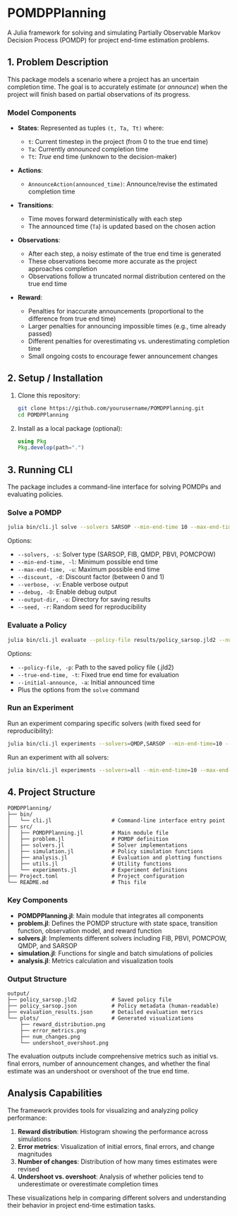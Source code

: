 # POMDPPlanning

A Julia framework for solving and simulating Partially Observable Markov Decision Process (POMDP) for project end-time estimation problems.

## 1. Problem Description

This package models a scenario where a project has an uncertain completion time. The goal is to accurately estimate (or *announce*) when the project will finish based on partial observations of its progress.

### Model Components

- **States**: Represented as tuples `(t, Ta, Tt)` where:
  - `t`: Current timestep in the project (from 0 to the true end time)
  - `Ta`: Currently *announced* completion time
  - `Tt`: *True* end time (unknown to the decision-maker)

- **Actions**: 
  - `AnnounceAction(announced_time)`: Announce/revise the estimated completion time

- **Transitions**: 
  - Time moves forward deterministically with each step
  - The announced time (`Ta`) is updated based on the chosen action

- **Observations**: 
  - After each step, a noisy estimate of the true end time is generated
  - These observations become more accurate as the project approaches completion
  - Observations follow a truncated normal distribution centered on the true end time

- **Reward**:
  - Penalties for inaccurate announcements (proportional to the difference from true end time)
  - Larger penalties for announcing impossible times (e.g., time already passed)
  - Different penalties for overestimating vs. underestimating completion time
  - Small ongoing costs to encourage fewer announcement changes

## 2. Setup / Installation


1. Clone this repository:
   ```bash
   git clone https://github.com/yourusername/POMDPPlanning.git
   cd POMDPPlanning
   ```

2. Install as a local package (optional):
   ```julia
   using Pkg
   Pkg.develop(path=".")
   ```

## 3. Running CLI

The package includes a command-line interface for solving POMDPs and evaluating policies.

### Solve a POMDP

```bash
julia bin/cli.jl solve --solvers SARSOP --min-end-time 10 --max-end-time 20 --discount 0.99
```

Options:
- `--solvers, -s`: Solver type (SARSOP, FIB, QMDP, PBVI, POMCPOW)
- `--min-end-time, -l`: Minimum possible end time
- `--max-end-time, -u`: Maximum possible end time
- `--discount, -d`: Discount factor (between 0 and 1)
- `--verbose, -v`: Enable verbose output
- `--debug, -D`: Enable debug output
- `--output-dir, -o`: Directory for saving results
- `--seed, -r`: Random seed for reproducibility

### Evaluate a Policy

```bash
julia bin/cli.jl evaluate --policy-file results/policy_sarsop.jld2 --num_simulations 10
```

Options:
- `--policy-file, -p`: Path to the saved policy file (.jld2)
- `--true-end-time, -t`: Fixed true end time for evaluation
- `--initial-announce, -a`: Initial announced time
- Plus the options from the `solve` command

### Run an Experiment

Run an experiment comparing specific solvers (with fixed seed for reproducibility):

```bash
julia bin/cli.jl experiments --solvers=QMDP,SARSOP --min-end-time=10 --max-end-time=20 --num_simulations=5 --verbose -r 0
```

Run an experiment with all solvers:

```bash
julia bin/cli.jl experiments --solvers=all --min-end-time=10 --max-end-time=20 --num_simulations=5 --verbose
```

## 4. Project Structure

```
POMDPPlanning/
├── bin/
│   └── cli.jl                   # Command-line interface entry point
├── src/
│   ├── POMDPPlanning.jl         # Main module file
│   ├── problem.jl               # POMDP definition
│   ├── solvers.jl               # Solver implementations
│   ├── simulation.jl            # Policy simulation functions
│   ├── analysis.jl              # Evaluation and plotting functions
│   ├── utils.jl                 # Utility functions
│   └── experiments.jl           # Experiment definitions
├── Project.toml                 # Project configuration
└── README.md                    # This file
```

### Key Components

- **POMDPPlanning.jl**: Main module that integrates all components
- **problem.jl**: Defines the POMDP structure with state space, transition function, observation model, and reward function
- **solvers.jl**: Implements different solvers including FIB, PBVI, POMCPOW, QMDP, and SARSOP
- **simulation.jl**: Functions for single and batch simulations of policies
- **analysis.jl**: Metrics calculation and visualization tools

### Output Structure

```
output/
├── policy_sarsop.jld2           # Saved policy file
├── policy_sarsop.json           # Policy metadata (human-readable)
├── evaluation_results.json      # Detailed evaluation metrics
└── plots/                       # Generated visualizations
    ├── reward_distribution.png
    ├── error_metrics.png
    ├── num_changes.png
    └── undershoot_overshoot.png
```

The evaluation outputs include comprehensive metrics such as initial vs. final errors, number of announcement changes, and whether the final estimate was an undershoot or overshoot of the true end time.

## Analysis Capabilities

The framework provides tools for visualizing and analyzing policy performance:

1. **Reward distribution**: Histogram showing the performance across simulations
2. **Error metrics**: Visualization of initial errors, final errors, and change magnitudes
3. **Number of changes**: Distribution of how many times estimates were revised
4. **Undershoot vs. overshoot**: Analysis of whether policies tend to underestimate or overestimate completion times

These visualizations help in comparing different solvers and understanding their behavior in project end-time estimation tasks.